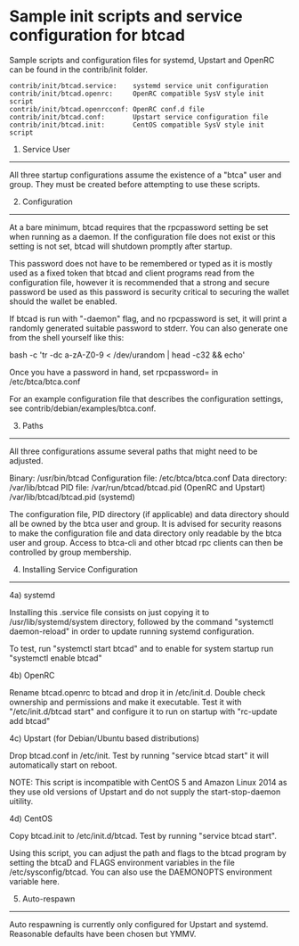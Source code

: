 Sample init scripts and service configuration for btcad
==========================================================

Sample scripts and configuration files for systemd, Upstart and OpenRC
can be found in the contrib/init folder.

    contrib/init/btcad.service:    systemd service unit configuration
    contrib/init/btcad.openrc:     OpenRC compatible SysV style init script
    contrib/init/btcad.openrcconf: OpenRC conf.d file
    contrib/init/btcad.conf:       Upstart service configuration file
    contrib/init/btcad.init:       CentOS compatible SysV style init script

1. Service User
---------------------------------

All three startup configurations assume the existence of a "btca" user
and group.  They must be created before attempting to use these scripts.

2. Configuration
---------------------------------

At a bare minimum, btcad requires that the rpcpassword setting be set
when running as a daemon.  If the configuration file does not exist or this
setting is not set, btcad will shutdown promptly after startup.

This password does not have to be remembered or typed as it is mostly used
as a fixed token that btcad and client programs read from the configuration
file, however it is recommended that a strong and secure password be used
as this password is security critical to securing the wallet should the
wallet be enabled.

If btcad is run with "-daemon" flag, and no rpcpassword is set, it will
print a randomly generated suitable password to stderr.  You can also
generate one from the shell yourself like this:

bash -c 'tr -dc a-zA-Z0-9 < /dev/urandom | head -c32 && echo'

Once you have a password in hand, set rpcpassword= in /etc/btca/btca.conf

For an example configuration file that describes the configuration settings,
see contrib/debian/examples/btca.conf.

3. Paths
---------------------------------

All three configurations assume several paths that might need to be adjusted.

Binary:              /usr/bin/btcad
Configuration file:  /etc/btca/btca.conf
Data directory:      /var/lib/btcad
PID file:            /var/run/btcad/btcad.pid (OpenRC and Upstart)
                     /var/lib/btcad/btcad.pid (systemd)

The configuration file, PID directory (if applicable) and data directory
should all be owned by the btca user and group.  It is advised for security
reasons to make the configuration file and data directory only readable by the
btca user and group.  Access to btca-cli and other btcad rpc clients
can then be controlled by group membership.

4. Installing Service Configuration
-----------------------------------

4a) systemd

Installing this .service file consists on just copying it to
/usr/lib/systemd/system directory, followed by the command
"systemctl daemon-reload" in order to update running systemd configuration.

To test, run "systemctl start btcad" and to enable for system startup run
"systemctl enable btcad"

4b) OpenRC

Rename btcad.openrc to btcad and drop it in /etc/init.d.  Double
check ownership and permissions and make it executable.  Test it with
"/etc/init.d/btcad start" and configure it to run on startup with
"rc-update add btcad"

4c) Upstart (for Debian/Ubuntu based distributions)

Drop btcad.conf in /etc/init.  Test by running "service btcad start"
it will automatically start on reboot.

NOTE: This script is incompatible with CentOS 5 and Amazon Linux 2014 as they
use old versions of Upstart and do not supply the start-stop-daemon uitility.

4d) CentOS

Copy btcad.init to /etc/init.d/btcad. Test by running "service btcad start".

Using this script, you can adjust the path and flags to the btcad program by
setting the btcaD and FLAGS environment variables in the file
/etc/sysconfig/btcad. You can also use the DAEMONOPTS environment variable here.

5. Auto-respawn
-----------------------------------

Auto respawning is currently only configured for Upstart and systemd.
Reasonable defaults have been chosen but YMMV.
